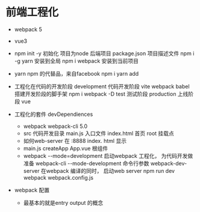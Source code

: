 # 前端工程化

- webpack 5
- vue3
- npm init -y
    初始化 项目为node 后端项目 package.json 项目描述文件
    npm i -g yarn 安装到全局
    npm i webpack 安装到当前项目
- yarn
    npm 的代替品，来自facebook
    npm i
    yarn add
- 工程化在代码的开发阶段
    development  代码开发阶段 vite webpack babel 搭建开发阶段的脚手架
        npm i webpack -D
    test         测试阶段
    production   上线阶段  vue 

- 工程化的套件  devDependiences
    - webpack webpack-cli 5.0
    - src 代码开发目录 
        main.js 入口文件
        index.html  首页 root 挂载点
    - 如何web-server 在 :8888  index.
    html 显示
    - main.js
        createApp  App.vue 根组件
    - webpack --mode=development
        启动webpack 工程化， 为代码开发做准备
        webpack-cli --mode-development 命令行参数
        webpack-dev-server 在webpack 编译的同时， 启动web server
        npm run dev
        webpack webpack.config.js
- webpack 配置
    - 最基本的就是entry output 的概念